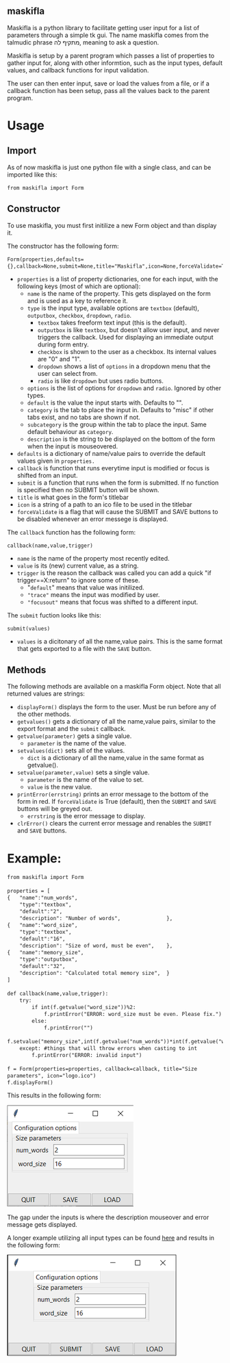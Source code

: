 maskifla 
-

Maskifla is a python library to facilitate getting user input for a list of parameters through a simple tk gui. The name maskifla comes from the talmudic phrase מתקיף לה, meaning to ask a question.

Maskifla is setup by a parent program which passes a list of properties to gather input for, along with other informtion, such as the input types, default values, and callback functions for input validation.

The user can then enter input, save or load the values from a file, or if a callback function has been setup, pass all the values back to the parent program.

# Usage

## Import

As of now maskifla is just one python file with a single class, and can be imported like this:

```
from maskifla import Form
```

## Constructor

To use maskifla, you must first initilize a new Form object and than display it.

The constructor has the following form:

```
Form(properties,defaults={},callback=None,submit=None,title="Maskifla",icon=None,forceValidate=True)
```

- `properties` is a list of property dictionaries, one for each input, with the following keys (most of which are optional):
    - `name` is the name of the property. This gets displayed on the form and is used as a key to reference it. 
    - `type` is the input type, available options are `textbox` (default), `outputbox`, `checkbox`, `dropdown`, `radio`.
        - `textbox` takes freeform text input (this is the default).
        - `outputbox` is like `textbox`, but doesn't allow user input, and never triggers the callback. Used for displaying an immediate output during form entry.
        - `checkbox` is shown to the user as a checkbox. Its internal values are "0" and "1".
        - `dropdown` shows a list of `options` in a dropdown menu that the user can select from.
        - `radio` is like `dropdown` but uses radio buttons.
    - `options` is the list of options for `dropdown` and `radio`. Ignored by other types.
    - `default` is the value the input starts with. Defaults to "".
    - `category` is the tab to place the input in. Defaults to "misc" if other tabs exist, and no tabs are shown if not.
    - `subcategory` is the group within the tab to place the input. Same default behaviour as `category`.
    - `description` is the string to be displayed on the bottom of the form when the input is mouseovered.
- `defaults` is a dictionary of name/value pairs to override the default values given in `properties.`
- `callback` is function that runs everytime input is modified or focus is shifted from an input.
- `submit` is a function that runs when the form is submitted. If no function is specified then no SUBMIT button will be shown.
- `title` is what goes in the form's titlebar
- `icon` is a string of a path to an ico file to be used in the titlebar
- `forceValidate` is a flag that will cause the SUBMIT and SAVE buttons to be disabled whenever an error messege is displayed.

The `callback` function has the following form:

```
callback(name,value,trigger)
```

- `name` is the name of the property most recently edited.
- `value` is its (new) current value, as a string.
- `trigger` is the reason the callback was called you can add a quick "if trigger==X:return" to ignore some of these.
    - "`default`" means that value was initilized.
    - `"trace"` means the input was modified by user. 
    - `"focusout"` means that focus was shifted to a different input.

The `submit` fuction looks like this:

```
submit(values)
```

-  `values` is a dicitonary of all the name,value pairs. This is the same format that gets exported to a file with the `SAVE` button.

## Methods

The following methods are available on a maskifla Form object. Note that all returned values are strings:

- `displayForm()` displays the form to the user. Must be run before any of the other methods.
- `getvalues()` gets a dictionary of all the name,value pairs, similar to the export format and the `submit` callback.
- `getvalue(parameter)` gets a single value.
    - `parameter` is the name of the value.
- `setvalues(dict)` sets all of the values.
    - `dict` is a dictionary of all the name,value in the same format as getvalue().
- `setvalue(parameter,value)` sets a single value.
    - `parameter` is the name of the value to set.
    - `value` is the new value.
- `printError(errstring)` prints an error message to the bottom of the form in red. If `forceValidate` is True (default), then the `SUBMIT` and `SAVE` buttons will be greyed out.
    - `errstring` is the error message to display.
- `clrError()` clears the current error message and renables the `SUBMIT` and `SAVE` buttons.

# Example:


```
from maskifla import Form

properties = [
{	"name":"num_words",								
	"type":"textbox",								
	"default":"2",									
	"description": "Number of words",				},	
{	"name":"word_size",
	"type":"textbox",
	"default":"16",
	"description": "Size of word, must be even",	},
{	"name":"memory_size",
	"type":"outputbox",
	"default":"32",
	"description": "Calculated total memory size",	}
]

def callback(name,value,trigger):
	try:
		if int(f.getvalue("word_size"))%2:
			f.printError("ERROR: word_size must be even. Please fix.")
		else:
			f.printError("")
		f.setvalue("memory_size",int(f.getvalue("num_words"))*int(f.getvalue("word_size")))
	except: #things that will throw errors when casting to int
		f.printError("ERROR: invalid input")

f = Form(properties=properties, callback=callback, title="Size parameters", icon="logo.ico")
f.displayForm()
```

This results in the following form:

![pic1](./docs/pic1.png)

The gap under the inputs is where the description mouseover and error message gets displayed. 

A longer example utilizing all input types can be found [here](/example/test.py) and results in the following form:

![pic2](./docs/pic2.png)
